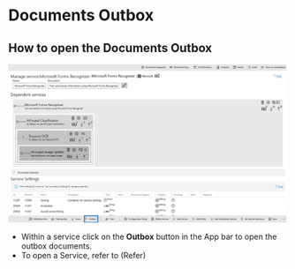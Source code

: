 # Documents Outbox

## How to open the Documents Outbox

![](../.gitbook/assets/77%20%281%29.png)

* Within a service click on the **Outbox** button in the App bar to open the outbox documents.
* To open a Service, refer to \(Refer\)

